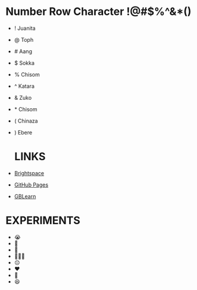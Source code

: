 # **Number Row Character** !@#$%^&*()
- ! Juanita
- @ Toph
- \# Aang
- $ Sokka
- % Chisom
- ^ Katara
- & Zuko
- \* Chisom
- ( Chinaza
- ) Ebere

  # **LINKS**
- [Brightspace](learn.georgebrown.ca)
- [GitHub Pages](https://pages.github.com/)
- [GBLearn](https://my.gblearn.com/login)

# **EXPERIMENTS**
- 😭
- 🫠
- 🤣
- 🤷🏾‍♀️
- 😔
- ❤️
- 🤍
- 😆
